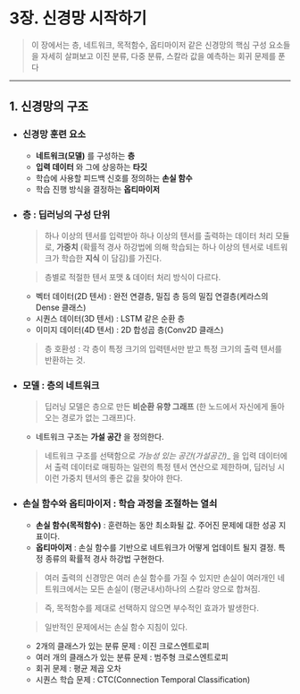 # 3장. 신경망 시작하기
> 이 장에서는 층, 네트워크, 목적함수, 옵티마이저 같은 신경망의 핵심 구성 요소들을 자세히 살펴보고 이진 분류, 다중 분류, 스칼라 값을 예측하는 회귀 문제를 푼다
*** 

## 1. 신경망의 구조
* ### 신경망 훈련 요소
    * __네트워크(모델)__ 를 구성하는 __층__
    * __입력 데이터__ 와 그에 상응하는 __타깃__
    * 학습에 사용할 피드백 신호를 정의하는 __손실 함수__
    * 학습 진행 방식을 결정하는 __옵티마이저__
* ### 층 : 딥러닝의 구성 단위 
    > 하나 이상의 텐서를 입력받아 하나 이상의 텐서를 출력하는 데이터 처리 모듈로, __가중치__ (확률적 경사 하강법에 의해 학습되는 하나 이상의 텐서로 네트워크가 학습한 __지식__ 이 담김)를 가진다.
    
    > 층별로 적절한 텐서 포맷 & 데이터 처리 방식이 다르다.   
    * 벡터 데이터(2D 텐서) : 완전 연결층, 밀집 층 등의 밀집 연결층(케라스의 Dense 클래스)
    * 시퀀스 데이터(3D 텐서) : LSTM 같은 순환 층
    * 이미지 데이터(4D 텐서) : 2D 합성곱 층(Conv2D 클래스)
    > 층 호환성 : 각 층이 특정 크기의 입력텐서만 받고 특정 크기의 출력 텐서를 반환하는 것.
* ### 모델 : 층의 네트워크
    > 딥러닝 모델은 층으로 만든 __비순환 유향 그래프__ (한 노드에서 자신에게 돌아오는 경로가 없는 그래프)다.
    * 네트워크 구조는 __가설 공간__ 을 정의한다.
    > 네트워크 구조를 선택함으로 _가능성 있는 공간(가설공간)__ 을 입력 데이터에서 출력 데이터로 매핑하는 일련의 특정 텐서 연산으로 제한하며, 딥러닝 시 이런 가중치 텐서의 좋은 값을 찾아야 한다.
* ### 손실 함수와 옵티마이저 : 학습 과정을 조절하는 열쇠
    * __손실 함수(목적함수)__ : 훈련하는 동안 최소화될 값. 주어진 문제에 대한 성공 지표이다.
    * __옵티마이저__ : 손실 함수를 기반으로 네트워크가 어떻게 업데이트 될지 결정. 특정 종류의 확률적 경사 하강법 구현한다.
    > 여러 출력의 신경망은 여러 손실 함수를 가질 수 있지만 손실이 여러개인 네트워크에서는 모든 손실이 (평균내서)하나의 스칼라 양으로 합쳐짐.
    
    > 즉, 목적함수를 제대로 선택하지 않으면 부수적인 효과가 발생한다.

    > 일반적인 문제에서는 손실 함수 지침이 있다.
    * 2개의 클래스가 있는 분류 문제 : 이진 크로스엔트로피
    * 여러 개의 클래스가 있는 분류 문제 : 범주형 크로스엔트로피
    * 회귀 문제 : 평균 제곱 오차
    * 시퀀스 학습 문제 : CTC(Connection Temporal Classification)